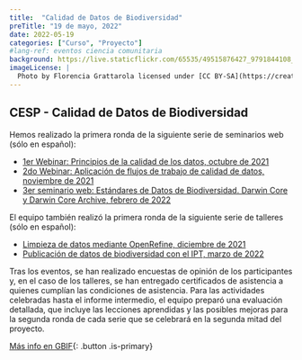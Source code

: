 ```yaml
---
title:  "Calidad de Datos de Biodiversidad"
preTitle: "19 de mayo, 2022"
date: 2022-05-19
categories: ["Curso", "Proyecto"]
#lang-ref: eventos ciencia comunitaria
background: https://live.staticflickr.com/65535/49515876427_9791844108_k.jpg
imageLicense: |
  Photo by Florencia Grattarola licensed under [CC BY-SA](https://creativecommons.org/licenses/by-sa/2.0/) via [Flickr](https://www.flickr.com/photos/biodiversidata/49515876427/in/album-72157713050634927/)
---
```


## CESP - Calidad de Datos de Biodiversidad

Hemos realizado la primera ronda de la siguiente serie de seminarios web (sólo en español):   

  - [1er Webinar: Principios de la calidad de los datos, octubre de 2021](https://www.gbif.org/event/cde27b-e7a8-4e6d-8de1-4348219/1st-webinar-principles-of-data-quality-in-spanish-only)  
  - [2do Webinar: Aplicación de flujos de trabajo de calidad de datos, noviembre de 2021](https://www.gbif.org/event/7c6dQdRugnlobJfFJeLBnI/2nd-webinar-application-of-data-quality-workflows-in-spanish-only)  
  - [3er seminario web: Estándares de Datos de Biodiversidad. Darwin Core y Darwin Core Archive, febrero de 2022](https://www.gbif.org/event/703d52-d9f6-491f-bde3-398bd5b/3rd-webinar-biodiversity-data-standarts-darwin-core-and-darwin-core-archive-in-spanish-only)  

El equipo también realizó la primera ronda de la siguiente serie de talleres (sólo en español):  

  - [Limpieza de datos mediante OpenRefine, diciembre de 2021](https://www.gbif.org/event/34f971-f429-41a3-b1da-0bb281b/workshop-data-cleaning-using-openrefine-in-spanish-only)
  - [Publicación de datos de biodiversidad con el IPT, marzo de 2022](https://www.gbif.org/event/51b5e8-32a8-48b8-8dae-d4d6496/publication-of-biodiversity-data-with-the-ipt-in-spanish-only)  

Tras los eventos, se han realizado encuestas de opinión de los participantes y, en el caso de los talleres, se han entregado certificados de asistencia a quienes cumplían las condiciones de asistencia. Para las actividades celebradas hasta el informe intermedio, el equipo preparó una evaluación detallada, que incluye las lecciones aprendidas y las posibles mejoras para la segunda ronda de cada serie que se celebrará en la segunda mitad del proyecto.

[Más info en GBIF](https://www.gbif.org/es/project/CESP2021-007/extending-knowledge-on-biodiversity-data-quality-and-publication-in-the-spanish-speaking-community){: .button .is-primary}
